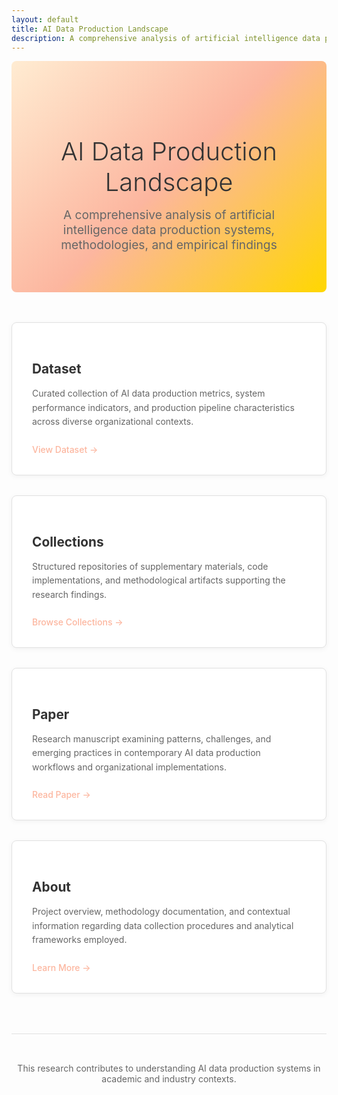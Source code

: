 ```yaml
---
layout: default
title: AI Data Production Landscape
description: A comprehensive analysis of artificial intelligence data production systems and methodologies
---
```


<style>
.hero-banner {
  background: linear-gradient(135deg, #FFECD2 0%, #FCB69F 50%, #FFD700 100%);
  padding: 4rem 2rem;
  text-align: center;
  margin-bottom: 3rem;
  border-radius: 8px;
}

.hero-banner h1 {
  color: #333;
  font-size: 2.5rem;
  margin-bottom: 1rem;
  font-weight: 300;
}

.hero-banner p {
  color: #666;
  font-size: 1.2rem;
  max-width: 600px;
  margin: 0 auto;
}

.cards-grid {
  display: grid;
  grid-template-columns: repeat(auto-fit, minmax(280px, 1fr));
  gap: 2rem;
  margin: 3rem 0;
}

.card {
  background: #fff;
  border: 1px solid #e1e1e1;
  border-radius: 8px;
  padding: 2rem;
  box-shadow: 0 2px 8px rgba(0,0,0,0.05);
  transition: transform 0.2s ease, box-shadow 0.2s ease;
}

.card:hover {
  transform: translateY(-2px);
  box-shadow: 0 4px 16px rgba(0,0,0,0.1);
}

.card h3 {
  color: #333;
  margin-bottom: 1rem;
  font-size: 1.3rem;
}

.card p {
  color: #666;
  margin-bottom: 1.5rem;
  line-height: 1.6;
}

.card-link {
  color: #FCB69F;
  text-decoration: none;
  font-weight: 500;
  border-bottom: 1px solid transparent;
  transition: border-color 0.2s ease;
}

.card-link:hover {
  border-bottom-color: #FCB69F;
}

.footer {
  margin-top: 4rem;
  padding: 2rem 0;
  border-top: 1px solid #e1e1e1;
  color: #666;
  text-align: center;
}

@media (max-width: 768px) {
  .hero-banner h1 {
    font-size: 2rem;
  }
  
  .hero-banner p {
    font-size: 1rem;
  }
  
  .cards-grid {
    grid-template-columns: 1fr;
  }
}
</style>

<div class="hero-banner">
  <h1>AI Data Production Landscape</h1>
  <p>A comprehensive analysis of artificial intelligence data production systems, methodologies, and empirical findings</p>
</div>

<div class="cards-grid">
  <div class="card">
    <h3>Dataset</h3>
    <p>Curated collection of AI data production metrics, system performance indicators, and production pipeline characteristics across diverse organizational contexts.</p>
    <a href="../data/processed/dataset.csv" class="card-link">View Dataset →</a>
  </div>

  <div class="card">
    <h3>Collections</h3>
    <p>Structured repositories of supplementary materials, code implementations, and methodological artifacts supporting the research findings.</p>
    <a href="../collections/" class="card-link">Browse Collections →</a>
  </div>

  <div class="card">
    <h3>Paper</h3>
    <p>Research manuscript examining patterns, challenges, and emerging practices in contemporary AI data production workflows and organizational implementations.</p>
    <a href="../paper/draft/" class="card-link">Read Paper →</a>
  </div>

  <div class="card">
    <h3>About</h3>
    <p>Project overview, methodology documentation, and contextual information regarding data collection procedures and analytical frameworks employed.</p>
    <a href="../README.md" class="card-link">Learn More →</a>
  </div>
</div>

<div class="footer">
  <p>This research contributes to understanding AI data production systems in academic and industry contexts.</p>
</div>